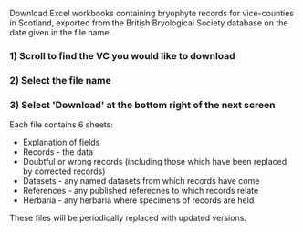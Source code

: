 Download Excel workbooks containing bryophyte records for vice-counties in Scotland, exported from the British Bryological Society database on the date given in the file name.

### 1) Scroll to find the VC you would like to download
### 2) Select the file name
### 3) Select 'Download' at the bottom right of the next screen

Each file contains 6 sheets:
- Explanation of fields
- Records - the data
- Doubtful or wrong records (including those which have been replaced by corrected records)
- Datasets - any named datasets from which records have come
- References - any published referecnes to which records relate
- Herbaria - any herbaria where specimens of records are held

These files will be periodically replaced with updated versions.
